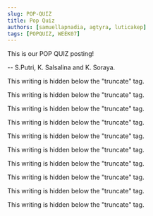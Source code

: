 ```yaml
---
slug: POP-QUIZ
title: Pop Quiz
authors: [samuellapnadia, agtyra, luticakep]
tags: [POPQUIZ, WEEK07]
---
```


This is our POP QUIZ posting!

-- S.Putri, K. Salsalina and K. Soraya.

<!--truncate-->

This writing is hidden below the "truncate" tag.

This writing is hidden below the "truncate" tag.

This writing is hidden below the "truncate" tag.

This writing is hidden below the "truncate" tag.

This writing is hidden below the "truncate" tag.

This writing is hidden below the "truncate" tag.

This writing is hidden below the "truncate" tag.

This writing is hidden below the "truncate" tag.

This writing is hidden below the "truncate" tag.

This writing is hidden below the "truncate" tag.
